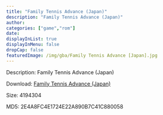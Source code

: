 ```yaml
---
title: "Family Tennis Advance (Japan)"
description: "Family Tennis Advance (Japan)"
author: 
categories: ["game","rom"]
date: 
displayInList: true
displayInMenu: false
dropCap: false
featuredImage: /img/gba/Family Tennis Advance [Japan].jpg
---
```


Description: Family Tennis Advance (Japan)

Download: <a style="text-decoration:underline;" href="https://mega.nz/#!bLREmSoC!VzB62THtdmq7BHlkEvBLrFQmNgFktH8LjEVK88TCVZ0" target = "_blank" rel = "nofollow" > Family Tennis Advance (Japan)</a>

Size: 4194304

MD5: 2E4A8FC4E1724E22A890B7C41C880058

